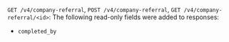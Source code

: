 `GET /v4/company-referral`, `POST /v4/company-referral`, `GET /v4/company-referral/<id>`: The following read-only fields were added to responses:

- `completed_by`
